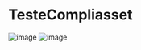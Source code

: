 # TesteCompliasset

![image](https://user-images.githubusercontent.com/90663036/224139924-f12caa8c-df76-44f8-868a-04b438cb4e3a.png)
![image](https://user-images.githubusercontent.com/90663036/224140141-99410335-e995-4c5d-9d00-e64d9a799c8c.png)
